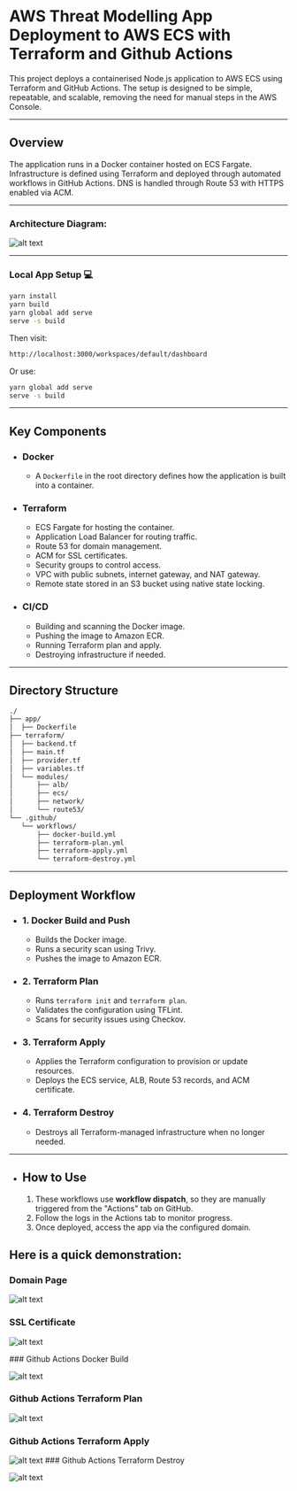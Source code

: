# AWS Threat Modelling App Deployment to AWS ECS with Terraform and Github Actions

This project deploys a containerised Node.js application to AWS ECS using Terraform and GitHub Actions. The setup is designed to be simple, repeatable, and scalable, removing the need for manual steps in the AWS Console.

---

## Overview

The application runs in a Docker container hosted on ECS Fargate. Infrastructure is defined using Terraform and deployed through automated workflows in GitHub Actions. DNS is handled through Route 53 with HTTPS enabled via ACM.

---

### Architecture Diagram:

![alt text](./images/Architecture%20Diagram.gif)

---

### Local App Setup 💻

```bash
yarn install
yarn build
yarn global add serve
serve -s build
```
Then visit:

```bash
http://localhost:3000/workspaces/default/dashboard
```

Or use:

```bash
yarn global add serve
serve -s build
```

---

## Key Components

- ### Docker
    - A `Dockerfile` in the root directory defines how the application is built into a container.

- ### Terraform
    - ECS Fargate for hosting the container.
    - Application Load Balancer for routing traffic.
    - Route 53 for domain management.
    - ACM for SSL certificates.
    - Security groups to control access.
    - VPC with public subnets, internet gateway, and NAT gateway.
    - Remote state stored in an S3 bucket using native state locking.

- ### CI/CD

    - Building and scanning the Docker image.
    - Pushing the image to Amazon ECR.
    - Running Terraform plan and apply.
    - Destroying infrastructure if needed.

---

## Directory Structure

```bash
./
├── app/
│  ├── Dockerfile
├── terraform/
│  ├── backend.tf
│  ├── main.tf
│  ├── provider.tf
│  ├── variables.tf
│  └── modules/
│      ├── alb/
│      ├── ecs/
│      ├── network/
│      └── route53/
└── .github/
   └── workflows/
       ├── docker-build.yml
       ├── terraform-plan.yml
       ├── terraform-apply.yml
       └── terraform-destroy.yml
```
---

## Deployment Workflow

- ### 1. Docker Build and Push

    - Builds the Docker image.
    - Runs a security scan using Trivy.
    - Pushes the image to Amazon ECR.

- ### 2. Terraform Plan

    - Runs `terraform init` and `terraform plan`.
    - Validates the configuration using TFLint.
    - Scans for security issues using Checkov.

- ### 3. Terraform Apply
    
    - Applies the Terraform configuration to provision or update resources.
    - Deploys the ECS service, ALB, Route 53 records, and ACM certificate.

- ### 4. Terraform Destroy

    - Destroys all Terraform-managed infrastructure when no longer needed.

---

- ## How to Use

    1. These workflows use **workflow dispatch**, so they are manually triggered from the "Actions" tab on GitHub.
    2. Follow the logs in the Actions tab to monitor progress.
    3. Once deployed, access the app via the configured domain.

## Here is a quick demonstration:

### Domain Page

![alt text](./images/Threat%20Modelling%20Homepage.png)

### SSL Certificate

![alt text](./images/SSL%20Certificate.png)

### Github Actions Docker Build

![alt text](./images/Docker%20Build.pngg>)

### Github Actions Terraform Plan

![alt text](./images/Terraform%20Plan.png)

### Github Actions Terraform Apply

![alt text](./images/Terraform%20Apply.png)
### Github Actions Terraform Destroy

![alt text](./images/Terraform%20Destroy.png)